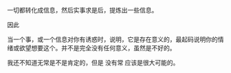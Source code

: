 


一切都转化成信息，然后实事求是后，提炼出一些信息。


因此


当一个事，或一个信息对你有诱惑时，说明，它是存在意义的，最起码说明你的情绪或欲望想要这个。并不是完全没有任何意义，虽然是不好的。

我还不知道无常是不是肯定的，但是 没有常 应该是很大可能的。
